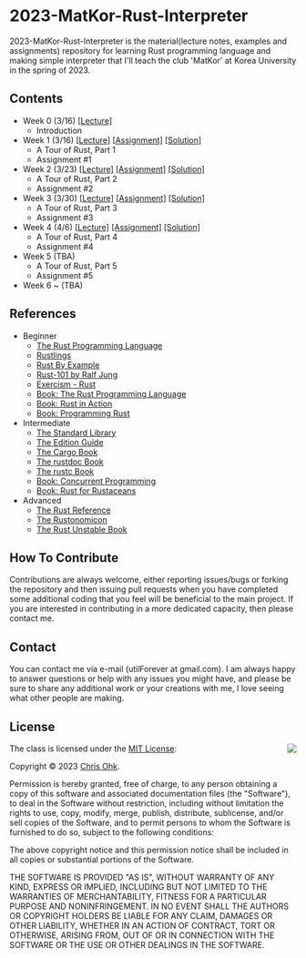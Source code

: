 # 2023-MatKor-Rust-Interpreter

2023-MatKor-Rust-Interpreter is the material(lecture notes, examples and assignments) repository for learning Rust programming language and making simple interpreter that I'll teach the club 'MatKor' at Korea University in the spring of 2023.

## Contents

- Week 0 (3/16) [[Lecture]](./1%20-%20Lecture/230316%20-%20Rust%20Basic%20%2B%20Make%20Interpreter%2C%20Week%200.pdf)
  - Introduction
- Week 1 (3/16) [[Lecture]](./1%20-%20Lecture/230316%20-%20Rust%20Basic%20%2B%20Make%20Interpreter%2C%20Week%201.pdf) [[Assignment]](./3%20-%20Assignment/230316%20-%20Rust%20Basic%20%2B%20Make%20Interpreter%2C%20Week%201/) [[Solution]](./4%20-%20Solution/230316%20-%20Rust%20Basic%20%2B%20Make%20Interpreter%2C%20Week%201/)
  - A Tour of Rust, Part 1
  - Assignment #1
- Week 2 (3/23) [[Lecture]](./1%20-%20Lecture/230323%20-%20Rust%20Basic%20%2B%20Make%20Interpreter%2C%20Week%202.pdf) [[Assignment]](./3%20-%20Assignment/230323%20-%20Rust%20Basic%20%2B%20Make%20Interpreter%2C%20Week%202/) [[Solution]](./4%20-%20Solution/230323%20-%20Rust%20Basic%20%2B%20Make%20Interpreter%2C%20Week%202/)
  - A Tour of Rust, Part 2
  - Assignment #2
- Week 3 (3/30) [[Lecture]](./1%20-%20Lecture/230330%20-%20Rust%20Basic%20%2B%20Make%20Interpreter%2C%20Week%203.pdf) [[Assignment]](./3%20-%20Assignment/230330%20-%20Rust%20Basic%20%2B%20Make%20Interpreter%2C%20Week%203/) [[Solution]](./4%20-%20Solution/230330%20-%20Rust%20Basic%20%2B%20Make%20Interpreter%2C%20Week%203/)
  - A Tour of Rust, Part 3
  - Assignment #3
- Week 4 (4/6) [[Lecture]](./1%20-%20Lecture/230406%20-%20Rust%20Basic%20%2B%20Make%20Interpreter%2C%20Week%204.pdf) [[Assignment]](./3%20-%20Assignment/230406%20-%20Rust%20Basic%20%2B%20Make%20Interpreter%2C%20Week%204/) [[Solution]](./4%20-%20Solution/230406%20-%20Rust%20Basic%20%2B%20Make%20Interpreter%2C%20Week%204/)
  - A Tour of Rust, Part 4
  - Assignment #4
- Week 5 (TBA)
  - A Tour of Rust, Part 5
  - Assignment #5
- Week 6 ~ (TBA)

## References

- Beginner
  * [The Rust Programming Language](https://doc.rust-lang.org/book/)
  * [Rustlings](https://github.com/rust-lang/rustlings/)
  * [Rust By Example](https://doc.rust-lang.org/stable/rust-by-example/)
  * [Rust-101 by Ralf Jung](https://www.ralfj.de/projects/rust-101/main.html)
  * [Exercism - Rust](https://exercism.org/tracks/rust)
  * [Book: The Rust Programming Language](http://www.yes24.com/Product/Goods/83075894)
  * [Book: Rust in Action](https://www.manning.com/books/rust-in-action)
  * [Book: Programming Rust](https://www.oreilly.com/library/view/programming-rust-2nd/9781492052586/)
- Intermediate
  * [The Standard Library](https://doc.rust-lang.org/std/index.html)
  * [The Edition Guide](https://doc.rust-lang.org/edition-guide/index.html)
  * [The Cargo Book](https://doc.rust-lang.org/cargo/index.html)
  * [The rustdoc Book](https://doc.rust-lang.org/rustdoc/index.html)
  * [The rustc Book](https://doc.rust-lang.org/rustc/index.html)
  * [Book: Concurrent Programming](http://www.yes24.com/Product/Goods/108570426)
  * [Book: Rust for Rustaceans](https://rust-for-rustaceans.com/)
- Advanced
  * [The Rust Reference](https://doc.rust-lang.org/reference/index.html)
  * [The Rustonomicon](https://doc.rust-lang.org/nomicon/index.html)
  * [The Rust Unstable Book](https://doc.rust-lang.org/nightly/unstable-book/index.html)

## How To Contribute

Contributions are always welcome, either reporting issues/bugs or forking the repository and then issuing pull requests when you have completed some additional coding that you feel will be beneficial to the main project. If you are interested in contributing in a more dedicated capacity, then please contact me.

## Contact

You can contact me via e-mail (utilForever at gmail.com). I am always happy to answer questions or help with any issues you might have, and please be sure to share any additional work or your creations with me, I love seeing what other people are making.

## License

<img align="right" src="http://opensource.org/trademarks/opensource/OSI-Approved-License-100x137.png">

The class is licensed under the [MIT License](http://opensource.org/licenses/MIT):

Copyright &copy; 2023 [Chris Ohk](http://www.github.com/utilForever).

Permission is hereby granted, free of charge, to any person obtaining a copy of this software and associated documentation files (the "Software"), to deal in the Software without restriction, including without limitation the rights to use, copy, modify, merge, publish, distribute, sublicense, and/or sell copies of the Software, and to permit persons to whom the Software is furnished to do so, subject to the following conditions:

The above copyright notice and this permission notice shall be included in all copies or substantial portions of the Software.

THE SOFTWARE IS PROVIDED "AS IS", WITHOUT WARRANTY OF ANY KIND, EXPRESS OR IMPLIED, INCLUDING BUT NOT LIMITED TO THE WARRANTIES OF MERCHANTABILITY, FITNESS FOR A PARTICULAR PURPOSE AND NONINFRINGEMENT. IN NO EVENT SHALL THE AUTHORS OR COPYRIGHT HOLDERS BE LIABLE FOR ANY CLAIM, DAMAGES OR OTHER LIABILITY, WHETHER IN AN ACTION OF CONTRACT, TORT OR OTHERWISE, ARISING FROM, OUT OF OR IN CONNECTION WITH THE SOFTWARE OR THE USE OR OTHER DEALINGS IN THE SOFTWARE.
